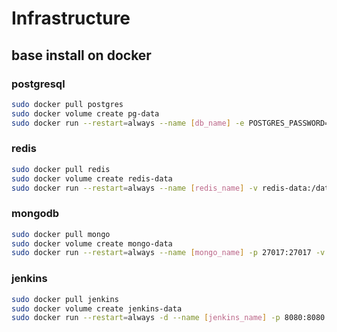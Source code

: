 # Infrastructure

## base install on docker

### postgresql

```bash
sudo docker pull postgres
sudo docker volume create pg-data
sudo docker run --restart=always --name [db_name] -e POSTGRES_PASSWORD=[user_pwd] -e POSTGRES_USER=[user_name] -v pg-data:/var/lib/postgresql/data -d -p 5432:5432 postgres
```

### redis

```bash
sudo docker pull redis
sudo docker volume create redis-data
sudo docker run --restart=always --name [redis_name] -v redis-data:/data -d -p 6379:6379 redis redis-server --appendonly yes
```

### mongodb

```bash
sudo docker pull mongo
sudo docker volume create mongo-data
sudo docker run --restart=always --name [mongo_name] -p 27017:27017 -v mongo-data:/data/db -d mongo
```

### jenkins

```bash
sudo docker pull jenkins
sudo docker volume create jenkins-data
sudo docker run --restart=always -d --name [jenkins_name] -p 8080:8080 -p 50000:50000 -v jenkins-data:/var/jenkins_home jenkins
```